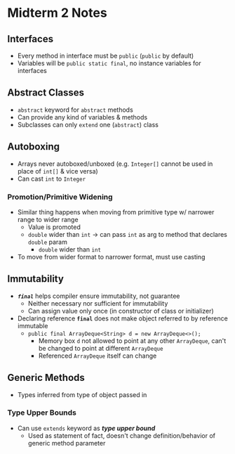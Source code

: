 # Midterm 2 Notes

## Interfaces
* Every method in interface must be `public` (`public` by default)
* Variables will be `public static final`, no instance variables for interfaces

## Abstract Classes
* `abstract` keyword for `abstract` methods
* Can provide any kind of variables & methods
* Subclasses can only `extend` one (`abstract`) class

## Autoboxing
* Arrays never autoboxed/unboxed (e.g. `Integer[]` cannot be used in place of `int[]` & vice versa)
* Can cast `int` to `Integer`

### Promotion/Primitive Widening
* Similar thing happens when moving from primitive type w/ narrower range to wider range
    * Value is promoted
    * `double` wider than `int` → can pass `int` as arg to method that declares `double` param
        * `double` wider than `int`
* To move from wider format to narrower format, must use casting

## Immutability
* ***`final`*** helps compiler ensure immutability, not guarantee
    * Neither necessary nor sufficient for immutability
    * Can assign value only once (in constructor of class or initializer)
* Declaring reference **`final`** does not make object referred to by reference immutable
    * `public final ArrayDeque<String> d = new ArrayDeque<>();`
        * Memory box `d` not allowed to point at any other `ArrayDeque`, can't be changed to point at different `ArrayDeque`
        * Referenced `ArrayDeque` itself can change

## Generic Methods
* Types inferred from type of object passed in

### Type Upper Bounds
* Can use `extends` keyword as ***type upper bound***
    * Used as statement of fact, doesn't change definition/behavior of generic method parameter
